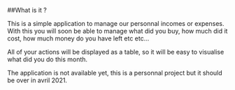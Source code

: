 ##What is it ? 

This is a simple application to manage our personnal incomes or expenses. 
With this you will soon be able to manage what did you buy, how much did it cost, how much money do you have left etc etc...

All of your actions will be displayed as a table, so it will be easy to visualise what did you do this month.

The application is not available yet, this is a personnal project but it should be over in avril 2021. 
